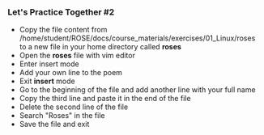 ### Let's Practice Together \#2

- Copy the file content from /home/student/ROSE/docs/course_materials/exercises/01_Linux/roses to a new file in your home directory called **roses**
- Open the **roses** file with vim editor
- Enter insert mode
- Add your own line to the poem
- Exit **insert** mode
- Go to the beginning of the file and add another line with your full name
- Copy the third line and paste it in the end of the file
- Delete the second line of the file
- Search "Roses" in the file
- Save the file and exit
